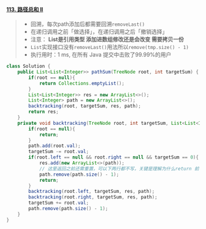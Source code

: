 #### [113. 路径总和 II](https://leetcode-cn.com/problems/path-sum-ii/)

> - 回溯，每次path添加后都需要回溯`removeLast()`
> - 在递归调用之前「做选择」，在递归调用之后「撤销选择」
> - 注意： **List是引用类型 添加进数组修改还是会改变 需要拷贝一份**
> - `List`实现接口没有`removeLast()`用法所以`remove(tmp.size() - 1)`
> - 执行用时：1 ms, 在所有 Java 提交中击败了99.99%的用户

```java
class Solution {
    public List<List<Integer>> pathSum(TreeNode root, int targetSum) {
        if(root == null){
            return Collections.emptyList();
        }
        List<List<Integer>> res = new ArrayList<>();
        List<Integer> path = new ArrayList<>();
        backtracking(root, targetSum, res, path);
        return res;
    }
    private void backtracking(TreeNode root, int targetSum, List<List<Integer>> res, List<Integer> path){
        if(root == null){
            return;
        }
        path.add(root.val);
        targetSum -= root.val;
        if(root.left == null && root.right == null && targetSum == 0){
            res.add(new ArrayList<>(path));
            // 这里返回之前还需重置，可以下两行都不写，关键是理解为什么return 前 remove
            path.remove(path.size() - 1);
            return;
        }
        backtracking(root.left, targetSum, res, path);
        backtracking(root.right, targetSum, res, path);
        targetSum += root.val;
        path.remove(path.size() - 1);
    }
}
```

